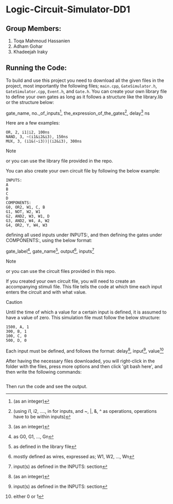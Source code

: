 # Logic-Circuit-Simulator-DD1

## Group Members:
1. Toqa Mahmoud Hassanien
2. Adham Gohar
3. Khadeejah Iraky

## Running the Code:
To build and use this project you need to download all the given files in the project, most importantly the following files; `main.cpp`, `GateSimulator.h`, `GateSimulator.cpp`, `Event.h`, and `Gate.h`. 
You can create your own library file to define your own gates as long as it follows a structure like the library.lib or the structure below:

gate_name, no._of_inputs[^1], the_expression_of_the_gates[^2], delay[^1] ns
[^1]: (as an integer)
[^2]: (using i1, i2, ...., in for inputs, and ~, |, &, ^ as operations, operations have to be within inputs)

Here are a few examples:
```
OR, 2, i1|i2, 100ns
NAND, 3, ~(i1&i2&i3), 150ns
MUX, 3, (i1&(~i3))|(i2&i3), 300ns
```


> [!NOTE]
> or you can use the library file provided in the repo.

You can also create your own circuit file by following the below example:
```
INPUTS:
A
B
C
D
COMPONENTS:
G0, OR2, W1, C, B
G1, NOT, W2, W1 
G2, AND2, W3, W1, D
G3, AND2, W4, A, W2
G4, OR2, Y, W4, W3
```

defining all used inputs under INPUTS:, and then defining the gates under COMPONENTS:, using the below format:

gate_label[^3], gate_name[^4], output[^5], inputs[^6]

[^3]: as G0, G1, ..., Gn
[^4]: as defined in the library file
[^5]: mostly defined as wires, expressed as; W1, W2, ..., Wn
[^6]: input(s) as defined in the INPUTS: section

> [!NOTE]
> or you can use the circuit files provided in this repo.

If you created your own circuit file, you will need to create an accompanying stimuli file.
This file tells the code at which time each input enters the circuit and with what value. 

>[!CAUTION]
> Until the time of which a value for a certain input is defined, it is assumed to have a value of zero. 
This simulation file must follow the below structure: 
```
1500, A, 1
300, B, 1
100, C, 0
500, D, 0
```
Each input must be defined, and follows the format:
delay[^1], input[^6], value[^7]

[^7]: either 0 or 1

After having the necessary files downloaded, you will right-click in the folder with the files, press more options and then click 'git bash here', and then write the following commands:

```

```
Then run the code and see the output. 

